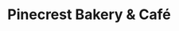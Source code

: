 ---
title: "Pinecrest Bakery & Café"
url: /miami-beach/pinecrest-bakery-und-cafe/
shop: Bäckerei
---